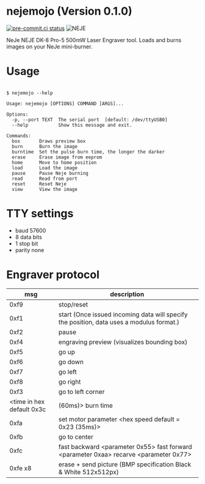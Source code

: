 # nejemojo (Version 0.1.0)

[![pre-commit.ci status](https://results.pre-commit.ci/badge/github/sthysel/nejemojo/master.svg)](https://results.pre-commit.ci/latest/github/sthysel/nejemojo/master)
![NEJE](docs/neje.jpg)

NeJe NEJE DK-8 Pro-5 500mW Laser Engraver tool. Loads and burns images on your NeJe mini-burner.

# Usage

```

$ nejemojo --help

Usage: nejemojo [OPTIONS] COMMAND [ARGS]...

Options:
  -p, --port TEXT  The serial port  [default: /dev/ttyUSB0]
  --help           Show this message and exit.

Commands:
  box       Draws preview box
  burn      Burn the image
  burntime  Set the pulse burn time, the longer the darker
  erase     Erase image from eeprom
  home      Move to home position
  load      Load the image
  pause     Pause Neje burning
  read      Read from port
  reset     Reset Neje
  view      View the image
```

# TTY settings

- baud 57600
- 8 data bits
- 1 stop bit
- parity none


# Engraver protocol

|                        msg | description                                                                              |
|                        --- | ---                                                                                      |
|                       0xf9 | stop/reset                                                                               |
|                       0xf1 | start (Once issued incoming data will specify the position, data uses a modulus format.) |
|                       0xf2 | pause                                                                                    |
|                       0xf4 | engraving preview (visualizes bounding box)                                              |
|                       0xf5 | go up                                                                                    |
|                       0xf6 | go down                                                                                  |
|                       0xf7 | go left                                                                                  |
|                       0xf8 | go right                                                                                 |
|                       0xf3 | go to left corner                                                                        |
| <time in hex default  0x3c | (60ms)> burn time                                                                        |
|                       0xfa | set motor parameter <hex speed default = 0x23 (35ms)>                                    |
|                       0xfb | go to center                                                                             |
|                       0xfc | fast backward <parameter 0x55> fast forward <parameter 0xaa> recarve <parameter 0x77>    |
|                    0xfe x8 | erase + send picture <picture data bmp> (BMP specification Black & White 512x512px)      |
